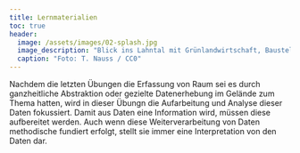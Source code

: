 ```yaml
---
title: Lernmaterialien
toc: true
header:
  image: /assets/images/02-splash.jpg
  image_description: "Blick ins Lahntal mit Grünlandwirtschaft, Baustelle für Stromtrassen und Regenbogen."
  caption: "Foto: T. Nauss / CC0"
---
```


Nachdem die letzten Übungen die Erfassung von Raum sei es durch ganzheitliche Abstraktion oder gezielte Datenerhebung im Gelände zum Thema hatten, wird in dieser Übungn die Aufarbeitung und Analyse dieser Daten fokussiert. Damit aus Daten eine Information wird, müssen diese aufbereitet werden. Auch wenn diese Weiterverarbeitung von Daten methodische fundiert erfolgt, stellt sie immer eine Interpretation von den Daten dar. 

